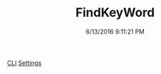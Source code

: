 ﻿---
title: FindKeyWord
date: 6/13/2016 9:11:21 PM
---

[CLI](T-FindKeyWord.CLI.html)
[Settings](T-FindKeyWord.Settings.html)
